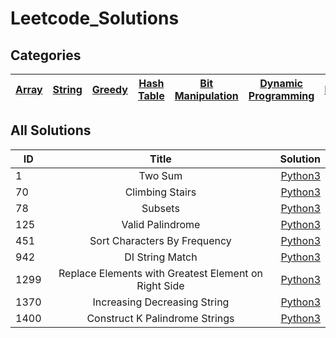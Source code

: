 # Leetcode_Solutions

## Categories
| [Array](https://github.com/devmins-code/Leetcode_Solutions/blob/master/Directory/Array.md) | [String](https://github.com/devmins-code/Leetcode_Solutions/blob/master/Directory/String.md) | [Greedy](https://github.com/devmins-code/Leetcode_Solutions/blob/master/Directory/Greedy.md) | [Hash Table](https://github.com/devmins-code/Leetcode_Solutions/blob/master/Directory/Hash_Table.md) | [Bit Manipulation](https://github.com/devmins-code/Leetcode_Solutions/blob/master/Directory/Bit_Manipulation.md) | [Dynamic Programming](https://github.com/devmins-code/Leetcode_Solutions/blob/master/Directory/Dynamic_Programming.md) | [Math](https://github.com/devmins-code/Leetcode_Solutions/blob/master/Directory/Math.md)         
| ------------- |:-------------:|:-------------:|:-------------:|:-------------:|:-------------:|:-------------:|


## All Solutions

| ID            | Title        | Solution  | 
| ------------- |:-------------:| -----:|
| 1             |Two Sum       | [Python3](https://github.com/devmins-code/Leetcode_Solutions/blob/master/Array/0001_Two_Sum.py)|
| 70             |Climbing Stairs       | [Python3](https://github.com/devmins-code/Leetcode_Solutions/blob/master/Dynamic_Programming/0070_Climbing_Stairs.py)|
| 78             | Subsets      | [Python3](https://github.com/devmins-code/Leetcode_Solutions/blob/master/Bit_Manipulation/0078_Subsets.py)|
| 125            |Valid Palindrome       | [Python3](https://github.com/devmins-code/Leetcode_Solutions/blob/master/String/0125_Valid_Palindrome.py)|
| 451             |Sort Characters By Frequency      | [Python3](https://github.com/devmins-code/Leetcode_Solutions/blob/master/Hash_Table/0451_Sort_Characters_By_Frequency.py)|
| 942             |DI String Match     | [Python3](https://github.com/devmins-code/Leetcode_Solutions/blob/master/Math/0942_DI_String_Match.py)|
| 1299            |Replace Elements with Greatest Element on Right Side | [Python3](https://github.com/devmins-code/Leetcode_Solutions/blob/master/Array/1299_Replace_Elements_With_Greatest_Element_On_Right_Side.py)|
| 1370             |Increasing Decreasing String | [Python3](https://github.com/devmins-code/Leetcode_Solutions/blob/master/String/1370_Increasing_Decreasing_String.py)|
| 1400             |Construct K Palindrome Strings      | [Python3](https://github.com/devmins-code/Leetcode_Solutions/blob/master/Greedy/1400_Construct_K_Palindrome_Strings.py)|
